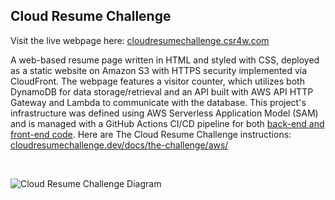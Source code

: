 ## Cloud Resume Challenge
Visit the live webpage here: [cloudresumechallenge.csr4w.com](https://www.cloudresumechallenge.csr4w.com/)

A web-based resume page written in HTML and styled with CSS, deployed as a static website on Amazon S3 with HTTPS security implemented via CloudFront. The webpage features a visitor counter, which utilizes both DynamoDB for data storage/retrieval and an API built with AWS API HTTP Gateway and Lambda to communicate with the database. This project's infrastructure was defined using AWS Serverless Application Model (SAM) and is managed with a GitHub Actions CI/CD pipeline for both [back-end and front-end code](https://github.com/B0nnie/AWS-Cloud-Projects/tree/main/Cloud_Resume_Challenge). Here are The Cloud Resume Challenge instructions: [cloudresumechallenge.dev/docs/the-challenge/aws/](https://cloudresumechallenge.dev/docs/the-challenge/aws/) 

<br>

![Cloud Resume Challenge Diagram](https://github.com/B0nnie/AWS-Cloud-Projects/assets/10394696/970c9889-e818-4ac4-9239-b671a28260ad)
